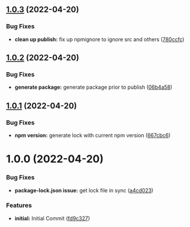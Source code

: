 ## [1.0.3](https://github.com/mdial89f/serverless-stage-destroyer/compare/v1.0.2...v1.0.3) (2022-04-20)


### Bug Fixes

* **clean up publish:**  fix up npmignore to ignore src and others ([780ccfc](https://github.com/mdial89f/serverless-stage-destroyer/commit/780ccfc0a4fe2ab3b80ad672cab36c9a1848e557))

## [1.0.2](https://github.com/mdial89f/serverless-stage-destroyer/compare/v1.0.1...v1.0.2) (2022-04-20)


### Bug Fixes

* **generate package:** generate package prior to publish ([06b4a58](https://github.com/mdial89f/serverless-stage-destroyer/commit/06b4a58b57177b47777e5fff6352ee05cef515f1))

## [1.0.1](https://github.com/mdial89f/serverless-stage-destroyer/compare/v1.0.0...v1.0.1) (2022-04-20)


### Bug Fixes

* **npm version:** generate lock with current npm version ([667cbc6](https://github.com/mdial89f/serverless-stage-destroyer/commit/667cbc604385d547749f5b35ed02d7049b031709))

# 1.0.0 (2022-04-20)


### Bug Fixes

* **package-lock.json issue:** get lock file in sync ([a4cd023](https://github.com/mdial89f/serverless-stage-destroyer/commit/a4cd0234da41a36c1b861ef1ece9bff99d991686))


### Features

* **initial:** Initial Commit ([fd9c327](https://github.com/mdial89f/serverless-stage-destroyer/commit/fd9c3279639e302e1e6d6021a27fc421fc0f604c))

